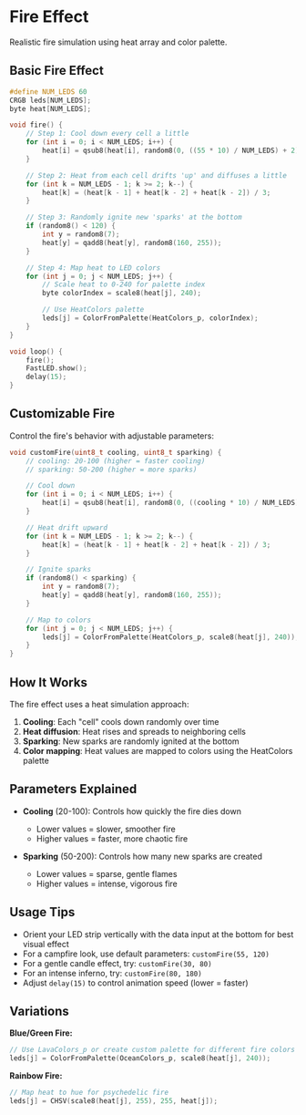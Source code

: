 # Fire Effect

Realistic fire simulation using heat array and color palette.

## Basic Fire Effect

```cpp
#define NUM_LEDS 60
CRGB leds[NUM_LEDS];
byte heat[NUM_LEDS];

void fire() {
    // Step 1: Cool down every cell a little
    for (int i = 0; i < NUM_LEDS; i++) {
        heat[i] = qsub8(heat[i], random8(0, ((55 * 10) / NUM_LEDS) + 2));
    }

    // Step 2: Heat from each cell drifts 'up' and diffuses a little
    for (int k = NUM_LEDS - 1; k >= 2; k--) {
        heat[k] = (heat[k - 1] + heat[k - 2] + heat[k - 2]) / 3;
    }

    // Step 3: Randomly ignite new 'sparks' at the bottom
    if (random8() < 120) {
        int y = random8(7);
        heat[y] = qadd8(heat[y], random8(160, 255));
    }

    // Step 4: Map heat to LED colors
    for (int j = 0; j < NUM_LEDS; j++) {
        // Scale heat to 0-240 for palette index
        byte colorIndex = scale8(heat[j], 240);

        // Use HeatColors palette
        leds[j] = ColorFromPalette(HeatColors_p, colorIndex);
    }
}

void loop() {
    fire();
    FastLED.show();
    delay(15);
}
```

## Customizable Fire

Control the fire's behavior with adjustable parameters:

```cpp
void customFire(uint8_t cooling, uint8_t sparking) {
    // cooling: 20-100 (higher = faster cooling)
    // sparking: 50-200 (higher = more sparks)

    // Cool down
    for (int i = 0; i < NUM_LEDS; i++) {
        heat[i] = qsub8(heat[i], random8(0, ((cooling * 10) / NUM_LEDS) + 2));
    }

    // Heat drift upward
    for (int k = NUM_LEDS - 1; k >= 2; k--) {
        heat[k] = (heat[k - 1] + heat[k - 2] + heat[k - 2]) / 3;
    }

    // Ignite sparks
    if (random8() < sparking) {
        int y = random8(7);
        heat[y] = qadd8(heat[y], random8(160, 255));
    }

    // Map to colors
    for (int j = 0; j < NUM_LEDS; j++) {
        leds[j] = ColorFromPalette(HeatColors_p, scale8(heat[j], 240));
    }
}
```

## How It Works

The fire effect uses a heat simulation approach:

1. **Cooling**: Each "cell" cools down randomly over time
2. **Heat diffusion**: Heat rises and spreads to neighboring cells
3. **Sparking**: New sparks are randomly ignited at the bottom
4. **Color mapping**: Heat values are mapped to colors using the HeatColors palette

## Parameters Explained

- **Cooling** (20-100): Controls how quickly the fire dies down
  - Lower values = slower, smoother fire
  - Higher values = faster, more chaotic fire

- **Sparking** (50-200): Controls how many new sparks are created
  - Lower values = sparse, gentle flames
  - Higher values = intense, vigorous fire

## Usage Tips

- Orient your LED strip vertically with the data input at the bottom for best visual effect
- For a campfire look, use default parameters: `customFire(55, 120)`
- For a gentle candle effect, try: `customFire(30, 80)`
- For an intense inferno, try: `customFire(80, 180)`
- Adjust `delay(15)` to control animation speed (lower = faster)

## Variations

**Blue/Green Fire:**
```cpp
// Use LavaColors_p or create custom palette for different fire colors
leds[j] = ColorFromPalette(OceanColors_p, scale8(heat[j], 240));
```

**Rainbow Fire:**
```cpp
// Map heat to hue for psychedelic fire
leds[j] = CHSV(scale8(heat[j], 255), 255, heat[j]);
```
